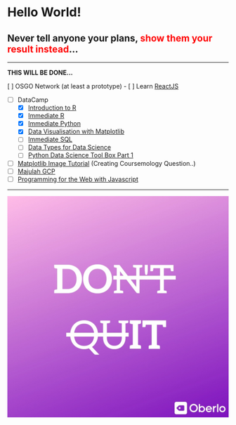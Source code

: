 # Hello World!

## Never tell anyone your plans, <span style="color:red">show them your result instead</span>... 
---

**THIS WILL BE DONE...** 

 [ ] OSGO Network (at least a prototype)
	 - [ ] Learn [ReactJS](https://reactjs.org/docs/introducing-jsx.html) 
 - [ ] DataCamp
	 - [x] [Introduction to R](https://www.datacamp.com/statement-of-accomplishment/course/3922bdd87645e8ddaa9ae4434447fa95d79adaab)
	 - [x] [Immediate R](https://www.datacamp.com/statement-of-accomplishment/course/951721bf707a3d74df9c8834a93e86850dd4eed9)
	 - [x] [Immediate Python](https://learn.datacamp.com/courses/intermediate-python-for-data-science) 
	 - [x] [Data Visualisation with Matplotlib](https://www.datacamp.com/statement-of-accomplishment/course/67684bfe7af644034c2a0c692ea2976ccf431309) 
	 - [ ] [Immediate SQL](https://learn.datacamp.com/courses/intermediate-sql)
	 - [ ] [Data Types for Data Science](https://learn.datacamp.com/courses/data-types-for-data-science-in-python) 
	 - [ ] [Python Data Science Tool Box Part 1](https://learn.datacamp.com/courses/python-data-science-toolbox-part-1) 
 - [ ] [Matplotlib Image Tutorial](https://matplotlib.org/tutorials/introductory/images.html)  (Creating Coursemology Question..)
 - [ ] [Majulah GCP](https://events.withgoogle.com/majulahgcp-learn-data-analytics-using-google-cloud/)
 - [ ] [Programming for the Web with Javascript](https://www.edx.org/course/subject/computer-science)

---
![DO IT!](doit.jpg)
